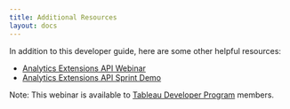 ```yaml
---
title: Additional Resources
layout: docs
---
```


In addition to this developer guide, here are some other helpful resources:

- [Analytics Extensions API Webinar](https://prerelease.tableau.com/project/article/item.html?cap=52e2710a0793434d82142736c7ab3029&arttypeid=%7b09774f21-9f93-4460-a8d4-3bc0a6b1611f%7d&artid=%7b9C30001C-28B1-4755-9CA9-46C13AFFB8E9%7d)
- [Analytics Extensions API Sprint Demo](https://prerelease.tableau.com/project/version/item.html?cap=52e2710a0793434d82142736c7ab3029&arttypeid={b7368dff-ca9b-4fea-b533-007e0edd0590}&artid={56405A2C-249E-4D16-B274-47FD69DC3380})

Note: This webinar is available to [Tableau Developer Program](https://www.tableau.com/developer) members.
